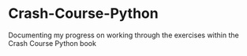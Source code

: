 # Crash-Course-Python
Documenting my progress on working through the exercises within the Crash Course Python book
